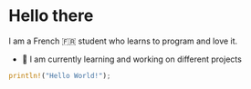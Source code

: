 # **Hello there**
I am a French 🇫🇷 student who learns to program and love it.
- 🔭 I am currently learning and working on different projects

<!--
![Top Langs](https://github-readme-stats.vercel.app/api/top-langs/?username=Kallu-A&layout=compact&theme=monokai&count_private=true&langs_count=10)](https://github.com/anuraghazra/github-readme-stats)
-->

```rust
println!("Hello World!");
```
